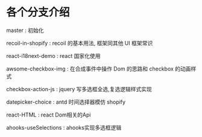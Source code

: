 # 各个分支介绍

master : 初始化

recoil-in-shopify : recoil 的基本用法, 框架同其他 UI 框架常识

react-i18next-demo : react 国家化使用

awsome-checkbox-img : 在合成事件中操作 Dom 的思路和 checkbox 的动画样式

checkbox-action-js : jquery 写多选框全选,复选逻辑样式实现

datepicker-choice : antd 时间选择器模仿 shopify

react-HTML : react Dom相关的Api

ahooks-useSelections : ahooks实现多选框逻辑